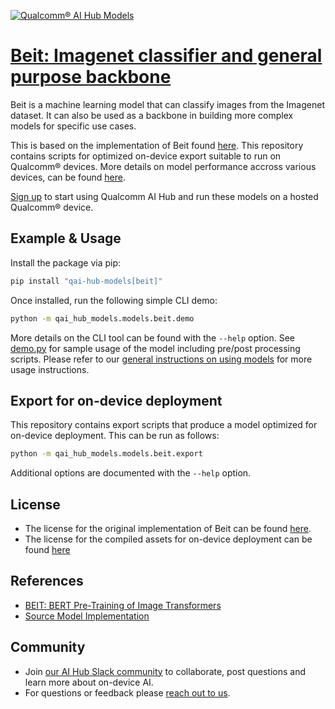 [![Qualcomm® AI Hub Models](https://qaihub-public-assets.s3.us-west-2.amazonaws.com/qai-hub-models/quic-logo.jpg)](../../README.md)


# [Beit: Imagenet classifier and general purpose backbone](https://aihub.qualcomm.com/models/beit)

Beit is a machine learning model that can classify images from the Imagenet dataset. It can also be used as a backbone in building more complex models for specific use cases.

This is based on the implementation of Beit found [here](https://github.com/microsoft/unilm/tree/master/beit). This repository contains scripts for optimized on-device
export suitable to run on Qualcomm® devices. More details on model performance
accross various devices, can be found [here](https://aihub.qualcomm.com/models/beit).

[Sign up](https://myaccount.qualcomm.com/signup) to start using Qualcomm AI Hub and run these models on a hosted Qualcomm® device.




## Example & Usage

Install the package via pip:
```bash
pip install "qai-hub-models[beit]"
```


Once installed, run the following simple CLI demo:

```bash
python -m qai_hub_models.models.beit.demo
```
More details on the CLI tool can be found with the `--help` option. See
[demo.py](demo.py) for sample usage of the model including pre/post processing
scripts. Please refer to our [general instructions on using
models](../../../#getting-started) for more usage instructions.

## Export for on-device deployment

This repository contains export scripts that produce a model optimized for
on-device deployment. This can be run as follows:

```bash
python -m qai_hub_models.models.beit.export
```
Additional options are documented with the `--help` option.


## License
* The license for the original implementation of Beit can be found
  [here](https://github.com/pytorch/vision/blob/main/LICENSE).
* The license for the compiled assets for on-device deployment can be found [here](https://qaihub-public-assets.s3.us-west-2.amazonaws.com/qai-hub-models/Qualcomm+AI+Hub+Proprietary+License.pdf)


## References
* [BEIT: BERT Pre-Training of Image Transformers](https://arxiv.org/abs/2106.08254)
* [Source Model Implementation](https://github.com/microsoft/unilm/tree/master/beit)



## Community
* Join [our AI Hub Slack community](https://aihub.qualcomm.com/community/slack) to collaborate, post questions and learn more about on-device AI.
* For questions or feedback please [reach out to us](mailto:ai-hub-support@qti.qualcomm.com).
